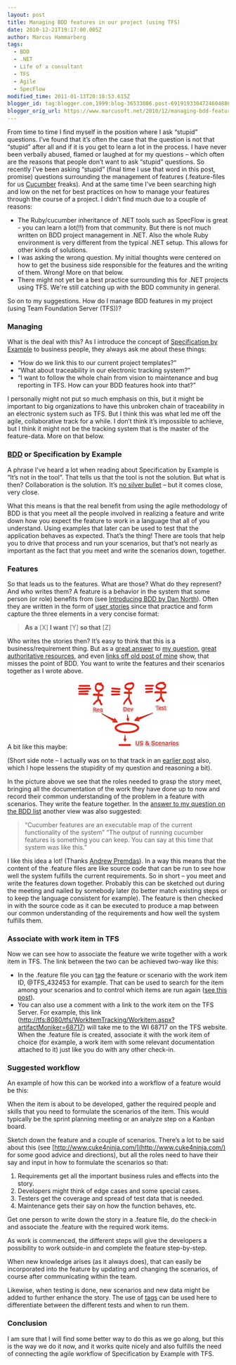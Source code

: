 ```yaml
---
layout: post
title: Managing BDD features in our project (using TFS)
date: 2010-12-21T19:17:00.005Z
author: Marcus Hammarberg
tags:
  - BDD
  - .NET
  - Life of a consultant
  - TFS
  - Agile
  - SpecFlow
modified_time: 2011-01-13T20:18:53.615Z
blogger_id: tag:blogger.com,1999:blog-36533086.post-6919193304724604886
blogger_orig_url: https://www.marcusoft.net/2010/12/managing-bdd-features-in-your-project.html
---
```


From time to time I find myself in the position where I ask “stupid” questions. I’ve found that it’s often the case that the question is not that “stupid” after all and if it is you get to learn a lot in the process. I have never been verbally abused, flamed or laughed at for my questions – which often are the reasons that people don’t want to ask “stupid” questions. So recently I’ve been asking “stupid” (final time I use that word in this post, promise) questions surrounding the management of features (.feature-files for us [Cucumber](https://github.com/aslakhellesoy/cucumber/wiki/) freaks). And at the same time I've been searching high and low on the net for best practices on how to manage your features through the course of a project. I didn't find much due to a couple of reasons:

- The Ruby/cucumber inheritance of .NET tools such as SpecFlow is great - you can learn a lot(!!) from that community. But there is not much written on BDD project management in .NET. Also the whole Ruby environment is very different from the typical .NET setup. This allows for other kinds of solutions.
- I was asking the wrong question. My initial thoughts were centered on how to get the business side responsible for the features and the writing of them. Wrong! More on that below.
- There might not yet be a best practice surrounding this for .NET projects using TFS. We're still catching up with the BDD community in general.

So on to my suggestions. How do I manage BDD features in my project (using Team Foundation Server (TFS))?

### Managing

What is the deal with this? As I introduce the concept of [Specification by Example](http://specificationbyexample.com/) to business people, they always ask me about these things:

- “How do we link this to our current project templates?”
- “What about traceability in our electronic tracking system?”
- “I want to follow the whole chain from vision to maintenance and bug reporting in TFS. How can your BDD features hook into that?”

I personally might not put so much emphasis on this, but it might be important to big organizations to have this unbroken chain of traceability in an electronic system such as TFS. But I think this was what led me off the agile, collaborative track for a while. I don’t think it’s impossible to achieve, but I think it might not be the tracking system that is the master of the feature-data. More on that below.

### [BDD](http://en.wikipedia.org/wiki/Behavior_Driven_Development) or Specification by Example

A phrase I’ve heard a lot when reading about Specification by Example is “It’s not in the tool”. That tells us that the tool is not the solution. But what is then? Collaboration is the solution. It’s [no silver bullet](http://en.wikipedia.org/wiki/No_Silver_Bullet) – but it comes close, very close.

What this means is that the real benefit from using the agile methodology of BDD is that you meet all the people involved in realizing a feature and write down how you expect the feature to work in a language that all of you understand. Using examples that later can be used to test that the application behaves as expected. That’s the thing! There are tools that help you to drive that process and run your scenarios, but that’s not nearly as important as the fact that you meet and write the scenarios down, together.

### Features

So that leads us to the features. What are those? What do they represent? And who writes them? A feature is a behavior in the system that some person (or role) benefits from (see [Introducing BDD by Dan North](http://blog.dannorth.net/introducing-bdd/)). Often they are written in the form of [user stories](http://en.wikipedia.org/wiki/User_story) since that practice and form capture the three elements in a very concise format:

> **As a** \[X\]
> **I want** \[Y\]
> **so that** \[Z\]

Who writes the stories then? It’s easy to think that this is a business/requirement thing. But as a [great answer](http://groups.google.com/group/behaviordrivendevelopment/msg/e8b983ae5b433b99) to [my question](http://groups.google.com/group/behaviordrivendevelopment/browse_thread/thread/c75ec1255a34a5a6/e8b983ae5b433b99?#e8b983ae5b433b99?), [great authoritative resources](http://cuke4ninja.com/sec_collaborative_feature_files.html), and even [links off old post of mine](http://blog.jonasbandi.net/2010/05/bdd-antipattern-business-readable-but.html) show, that misses the point of BDD. You want to write the features and their scenarios together as I wrote above.

A bit like this maybe:
![specification workshop](/img/specws.jpg)

(Short side note – I actually was on to that track in an [earlier post](https://www.marcusoft.net/2010/08/story-on.html) also, which I hope lessens the stupidity of my question and reasoning a bit).

In the picture above we see that the roles needed to grasp the story meet, bringing all the documentation of the work they have done up to now and record their common understanding of the problem in a feature with scenarios. They write the feature together. In the [answer to my question on the BDD list](http://groups.google.com/group/behaviordrivendevelopment/msg/e8b983ae5b433b99) another view was also suggested:

> “Cucumber features are an executable map of the current functionality of the system”
> “The output of running cucumber features is something you can keep. You can say at this time that system was like this.”

I like this idea a lot! (Thanks [Andrew Premdas](http://blog.andrew.premdas.org/)). In a way this means that the content of the .feature files are like source code that can be run to see how well the system fulfills the current requirements. So in short – you meet and write the features down together. Probably this can be sketched out during the meeting and nailed by somebody later (to better match existing steps or to keep the language consistent for example). The feature is then checked in with the source code as it can be executed to produce a map between our common understanding of the requirements and how well the system fulfills them.

### Associate with work item in TFS

Now we can see how to associate the feature we write together with a work item in TFS. The link between the two can be achieved two-way like this:

- In the .feature file you can [tag](https://www.marcusoft.net/2010/12/using-tags-in-specflow-features.html) the feature or scenario with the work item ID, @TFS_432453 for example. That can be used to search for the item among your scenarios and to control which items are run again ([see this post](https://www.marcusoft.net/2010/12/using-tags-in-specflow-features.html)).
- You can also use a comment with a link to the work item on the TFS Server. For example, this link ([http://tfs:8080/tfs/WorkItemTracking/Workitem.aspx?artifactMoniker=68717](http://tfs:8080/tfs/WorkItemTracking/Workitem.aspx?artifactMoniker=68717)) will take me to the WI 68717 on the TFS website. When the .feature file is created, associate it with the work item of choice (for example, a work item with some relevant documentation attached to it) just like you do with any other check-in.

### Suggested workflow

An example of how this can be worked into a workflow of a feature would be this:

When the item is about to be developed, gather the required people and skills that you need to formulate the scenarios of the item. This would typically be the sprint planning meeting or an analyze step on a Kanban board.

Sketch down the feature and a couple of scenarios. There’s a lot to be said about this (see [http://www.cuke4ninja.com/](http://www.cuke4ninja.com/) for some good advice and directions), but all the roles need to have their say and input in how to formulate the scenarios so that:

1. Requirements get all the important business rules and effects into the story.
2. Developers might think of edge cases and some special cases.
3. Testers get the coverage and spread of test data that is needed.
4. Maintenance gets their say on how the function behaves, etc.

Get one person to write down the story in a .feature file, do the check-in and associate the .feature with the required work items.

As work is commenced, the different steps will give the developers a possibility to work outside-in and complete the feature step-by-step.

When new knowledge arises (as it always does), that can easily be incorporated into the feature by updating and changing the scenarios, of course after communicating within the team.

Likewise, when testing is done, new scenarios and new data might be added to further enhance the story. The use of [tags](https://www.marcusoft.net/2010/12/using-tags-in-specflow-features.html) can be used here to differentiate between the different tests and when to run them.

### Conclusion

I am sure that I will find some better way to do this as we go along, but this is the way we do it now, and it works quite nicely and also fulfills the need of connecting the agile workflow of Specification by Example with TFS.
